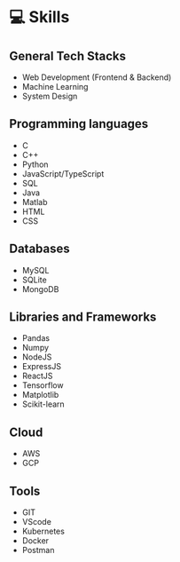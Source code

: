# 💻 Skills

## General Tech Stacks
- Web Development (Frontend & Backend)
- Machine Learning
- System Design

## Programming languages
- C
- C++
- Python
- JavaScript/TypeScript
- SQL
- Java
- Matlab
- HTML
- CSS

## Databases
- MySQL
- SQLite
- MongoDB

## Libraries and Frameworks
- Pandas
- Numpy
- NodeJS
- ExpressJS
- ReactJS
- Tensorflow
- Matplotlib
- Scikit-learn

## Cloud
- AWS
- GCP

## Tools
- GIT
- VScode
- Kubernetes
- Docker
- Postman
